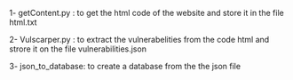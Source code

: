 1- getContent.py : to get the html code of the website and store it in the file html.txt

2- Vulscarper.py : to extract the vulnerabelities from the code html and strore it on the file vulnerabilities.json

3- json_to_database: to create a database from the the json file
